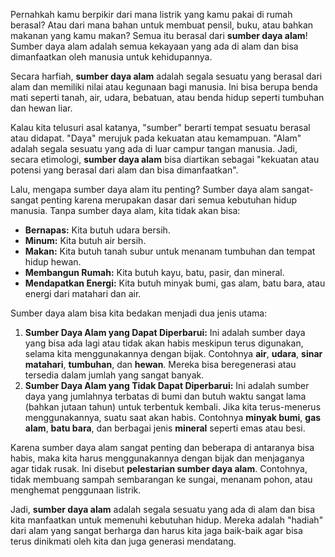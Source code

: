 Pernahkah kamu berpikir dari mana listrik yang kamu pakai di rumah berasal? Atau dari mana bahan untuk membuat pensil, buku, atau bahkan makanan yang kamu makan? Semua itu berasal dari **sumber daya alam**! Sumber daya alam adalah semua kekayaan yang ada di alam dan bisa dimanfaatkan oleh manusia untuk kehidupannya.

Secara harfiah, **sumber daya alam** adalah segala sesuatu yang berasal dari alam dan memiliki nilai atau kegunaan bagi manusia. Ini bisa berupa benda mati seperti tanah, air, udara, bebatuan, atau benda hidup seperti tumbuhan dan hewan liar.

Kalau kita telusuri asal katanya, "sumber" berarti tempat sesuatu berasal atau didapat. "Daya" merujuk pada kekuatan atau kemampuan. "Alam" adalah segala sesuatu yang ada di luar campur tangan manusia. Jadi, secara etimologi, **sumber daya alam** bisa diartikan sebagai "kekuatan atau potensi yang berasal dari alam dan bisa dimanfaatkan".

Lalu, mengapa sumber daya alam itu penting? Sumber daya alam sangat-sangat penting karena merupakan dasar dari semua kebutuhan hidup manusia. Tanpa sumber daya alam, kita tidak akan bisa:

- **Bernapas:** Kita butuh udara bersih.
- **Minum:** Kita butuh air bersih.
- **Makan:** Kita butuh tanah subur untuk menanam tumbuhan dan tempat hidup hewan.
- **Membangun Rumah:** Kita butuh kayu, batu, pasir, dan mineral.
- **Mendapatkan Energi:** Kita butuh minyak bumi, gas alam, batu bara, atau energi dari matahari dan air.

Sumber daya alam bisa kita bedakan menjadi dua jenis utama:

1. **Sumber Daya Alam yang Dapat Diperbarui:** Ini adalah sumber daya yang bisa ada lagi atau tidak akan habis meskipun terus digunakan, selama kita menggunakannya dengan bijak. Contohnya **air**, **udara**, **sinar matahari**, **tumbuhan**, dan **hewan**. Mereka bisa beregenerasi atau tersedia dalam jumlah yang sangat banyak.
2. **Sumber Daya Alam yang Tidak Dapat Diperbarui:** Ini adalah sumber daya yang jumlahnya terbatas di bumi dan butuh waktu sangat lama (bahkan jutaan tahun) untuk terbentuk kembali. Jika kita terus-menerus menggunakannya, suatu saat akan habis. Contohnya **minyak bumi**, **gas alam**, **batu bara**, dan berbagai jenis **mineral** seperti emas atau besi.

Karena sumber daya alam sangat penting dan beberapa di antaranya bisa habis, maka kita harus menggunakannya dengan bijak dan menjaganya agar tidak rusak. Ini disebut **pelestarian sumber daya alam**. Contohnya, tidak membuang sampah sembarangan ke sungai, menanam pohon, atau menghemat penggunaan listrik.

Jadi, **sumber daya alam** adalah segala sesuatu yang ada di alam dan bisa kita manfaatkan untuk memenuhi kebutuhan hidup. Mereka adalah "hadiah" dari alam yang sangat berharga dan harus kita jaga baik-baik agar bisa terus dinikmati oleh kita dan juga generasi mendatang.